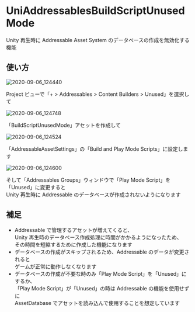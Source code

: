 # UniAddressablesBuildScriptUnusedMode

Unity 再生時に Addressable Asset System のデータベースの作成を無効化する機能

## 使い方

![2020-09-06_124440](https://user-images.githubusercontent.com/6134875/92317716-fbb80080-f03e-11ea-9a23-181d05944f4f.png)

Project ビューで「+ > Addressables > Content Builders > Unused」を選択して  

![2020-09-06_124748](https://user-images.githubusercontent.com/6134875/92317745-31f58000-f03f-11ea-876d-14e0da324f6a.png)

「BuildScriptUnusedMode」アセットを作成して  

![2020-09-06_124524](https://user-images.githubusercontent.com/6134875/92317718-fce92d80-f03e-11ea-8caa-11f444ab832a.png)

「AddressableAssetSettings」の「Build and Play Mode Scripts」に設定します  

![2020-09-06_124600](https://user-images.githubusercontent.com/6134875/92317719-fce92d80-f03e-11ea-8ea5-508f51ced87a.png)

そして「Addressables Groups」ウィンドウで「Play Mode Script」を「Unused」に変更すると  
Unity 再生時に Addressable のデータベースが作成されないようになります  

## 補足

* Addressable で管理するアセットが増えてくると、  
Unity 再生時のデータベース作成処理に時間がかかるようになったため、  
その時間を短縮するために作成した機能になります  
* データベースの作成がスキップされるため、Addressable のデータが変更されると  
ゲームが正常に動作しなくなります  
* データベースの作成が不要な時のみ「Play Mode Script」を「Unused」にするか、  
「Play Mode Script」が「Unused」の時は Addressable の機能を使用せずに  
AssetDatabase でアセットを読み込んで使用することを想定しています  

